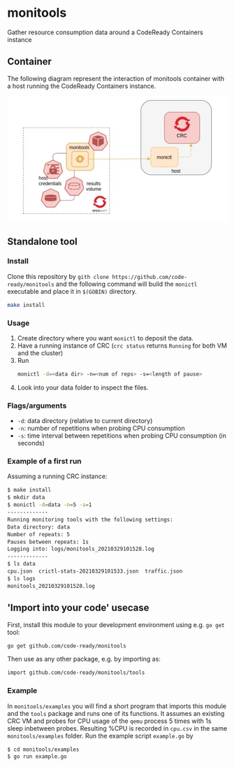 monitools
==

Gather resource consumption data around a CodeReady Containers instance
  
## Container

The following diagram represent the interaction of monitools container with a host running the CodeReady Containers instance.

![Overview](docs/overview.jpg?raw=true)

## Standalone tool

### Install

Clone this repository by `gith clone https://github.com/code-ready/monitools` and the following command will build the `monictl` executable and place it in `$(GOBIN)` directory.

``` bash
make install
```

### Usage

1. Create directory where you want `monictl` to deposit the data. 
2. Have a running instance of CRC (`crc status` returns `Running` for both VM and the cluster)
3. Run
   ```bash
   monictl -d=<data dir> -n=<num of reps> -s=<length of pause>
   ```
4. Look into your data folder to inspect the files.
   
### Flags/arguments

- `-d`: data directory (relative to current directory)
- `-n`: number of repetitions when probing CPU consumption
- `-s`: time interval between repetitions when probing CPU consumption (in seconds)

### Example of a first run

Assuming a running CRC instance:

``` bash
$ make install
$ mkdir data
$ monictl -d=data -n=5 -s=1
-------------
Running monitoring tools with the following settings:
Data directory: data
Number of repeats: 5
Pauses between repeats: 1s
Logging into: logs/monitools_20210329101528.log
-------------
$ ls data
cpu.json  crictl-stats-20210329101533.json  traffic.json
$ ls logs
monitools_20210329101528.log
```

## 'Import into your code' usecase

First, install this module to your development environment using e.g. `go get` tool:

``` bash
go get github.com/code-ready/monitools
```

Then use as any other package, e.g. by importing as:

``` bash
import github.com/code-ready/monitools/tools
```
### Example

In `monitools/examples` you will find a short program that imports this module and the `tools` package and runs one of its functions. It assumes an existing CRC VM and probes for CPU usage of the `qemu` process 5 times with 1s sleep inbetween probes. Resulting %CPU is recorded in `cpu.csv` in the same `monitools/examples` folder. Run the example script `example.go` by 

``` bash
$ cd monitools/examples
$ go run example.go
```

